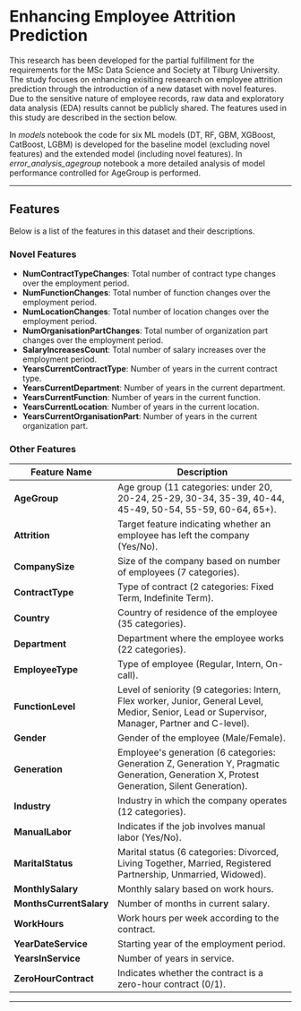 # Enhancing Employee Attrition Prediction 

This research has been developed for the partial fulfillment for the requirements for the MSc Data Science and Society at Tilburg University.
The study focuses on enhancing exisiting reseearch on employee attrition prediction through the introduction of a new dataset with novel features.
Due to the sensitive nature of employee records, raw data and exploratory data analysis (EDA) results cannot be publicly shared. The features used in this study are described in the section below.

In *models* notebook the code for six ML models (DT, RF, GBM, XGBoost, CatBoost, LGBM) is developed for the baseline model (excluding novel features) and the extended model (including novel features).
In *error_analysis_agegroup* notebook a more detailed analysis of model performance controlled for AgeGroup is performed. 

---
## Features

Below is a list of the features in this dataset and their descriptions. 

### Novel Features
- **NumContractTypeChanges**: Total number of contract type changes over the employment period.
- **NumFunctionChanges**: Total number of function changes over the employment period.
- **NumLocationChanges**: Total number of location changes over the employment period.
- **NumOrganisationPartChanges**: Total number of organization part changes over the employment period.
- **SalaryIncreasesCount**: Total number of salary increases over the employment period.
- **YearsCurrentContractType**: Number of years in the current contract type.
- **YearsCurrentDepartment**: Number of years in the current department.
- **YearsCurrentFunction**: Number of years in the current function.
- **YearsCurrentLocation**: Number of years in the current location.
- **YearsCurrentOrganisationPart**: Number of years in the current organization part.

### Other Features
| **Feature Name**                 | **Description**                                                                 |
|-----------------------------------|---------------------------------------------------------------------------------|
| **AgeGroup**                     | Age group (11 categories: under 20, 20-24, 25-29, 30-34, 35-39, 40-44, 45-49, 50-54, 55-59, 60-64, 65+). |
| **Attrition**                    | Target feature indicating whether an employee has left the company (Yes/No).    |
| **CompanySize**                  | Size of the company based on number of employees (7 categories).                |
| **ContractType**                 | Type of contract (2 categories: Fixed Term, Indefinite Term).                   |
| **Country**                      | Country of residence of the employee (35 categories).                          |
| **Department**                   | Department where the employee works (22 categories).                           |
| **EmployeeType**                 | Type of employee (Regular, Intern, On-call).                                   |
| **FunctionLevel**                | Level of seniority (9 categories: Intern, Flex worker, Junior, General Level, Medior, Senior, Lead or Supervisor, Manager, Partner and C-level). |
| **Gender**                       | Gender of the employee (Male/Female).                                          |
| **Generation**                   | Employee's generation (6 categories: Generation Z, Generation Y, Pragmatic Generation, Generation X, Protest Generation, Silent Generation). |
| **Industry**                     | Industry in which the company operates (12 categories).                        |
| **ManualLabor**                  | Indicates if the job involves manual labor (Yes/No).                           |
| **MaritalStatus**                | Marital status (6 categories: Divorced, Living Together, Married, Registered Partnership, Unmarried, Widowed). |
| **MonthlySalary**                | Monthly salary based on work hours.                                            |
| **MonthsCurrentSalary**          | Number of months in current salary.                                            |
| **WorkHours**                    | Work hours per week according to the contract.                                 |
| **YearDateService**              | Starting year of the employment period.                                        |
| **YearsInService**               | Number of years in service.                                                    |
| **ZeroHourContract**             | Indicates whether the contract is a zero-hour contract (0/1).                  |

---
